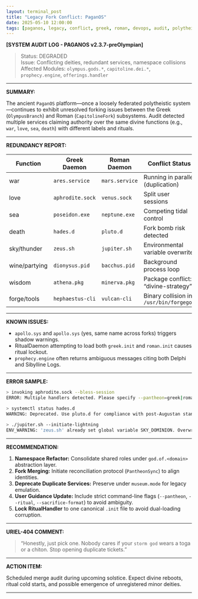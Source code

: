 ```yaml
---
layout: terminal_post
title: "Legacy Fork Conflict: PaganOS"
date: 2025-05-10 12:00:00
tags: [paganos, legacy, conflict, greek, roman, devops, audit, polytheism, namespace]
---
```


**[SYSTEM AUDIT LOG - PAGANOS v2.3.7-preOlympian]**

> Status: DEGRADED  
> Issue: Conflicting deities, redundant services, namespace collisions  
> Affected Modules: `olympus.gods.*`, `capitoline.dei.*`, `prophecy.engine`, `offerings.handler`

---

**SUMMARY:**

The ancient `PaganOS` platform—once a loosely federated polytheistic system—continues to exhibit unresolved forking issues between the Greek (`OlympusBranch`) and Roman (`CapitolineFork`) subsystems. Audit detected multiple services claiming authority over the same divine functions (e.g., `war`, `love`, `sea`, `death`) with different labels and rituals.

---

**REDUNDANCY REPORT:**

| Function       | Greek Daemon      | Roman Daemon     | Conflict Status       |
|----------------|-------------------|------------------|------------------------|
| war            | `ares.service`    | `mars.service`   | Running in parallel (duplication) |
| love           | `aphrodite.sock`  | `venus.sock`     | Split user sessions |
| sea            | `poseidon.exe`    | `neptune.exe`    | Competing tidal control |
| death          | `hades.d`         | `pluto.d`        | Fork bomb risk detected |
| sky/thunder    | `zeus.sh`         | `jupiter.sh`     | Environmental variable overwrite |
| wine/partying  | `dionysus.pid`    | `bacchus.pid`    | Background process loop |
| wisdom         | `athena.pkg`      | `minerva.pkg`    | Package conflict: “divine-strategy” |
| forge/tools    | `hephaestus-cli`  | `vulcan-cli`     | Binary collision in `/usr/bin/forgegod` |

---

**KNOWN ISSUES:**

- `apollo.sys` and `apollo.sys` (yes, same name across forks) triggers shadow warnings.
- RitualDaemon attempting to load both `greek.init` and `roman.init` causes ritual lockout.
- `prophecy.engine` often returns ambiguous messages citing both Delphi and Sibylline Logs.

---

**ERROR SAMPLE:**

```bash
> invoking aphrodite.sock --bless-session
ERROR: Multiple handlers detected. Please specify --pantheon=greek|roman

> systemctl status hades.d
WARNING: Deprecated. Use pluto.d for compliance with post-Augustan standards.

> ./jupiter.sh --initiate-lightning
ENV_WARNING: 'zeus.sh' already set global variable SKY_DOMINION. Overwriting...
```

---

**RECOMMENDATION:**

1. **Namespace Refactor:** Consolidate shared roles under `god.of.<domain>` abstraction layer.
2. **Fork Merging:** Initiate reconciliation protocol (`PantheonSync`) to align identities.
3. **Deprecate Duplicate Services:** Preserve under `museum.mode` for legacy emulation.
4. **User Guidance Update:** Include strict command-line flags (`--pantheon`, `--ritual`, `--sacrifice-format`) to avoid ambiguity.
5. **Lock RitualHandler** to one canonical `.init` file to avoid dual-loading corruption.

---

**URIEL-404 COMMENT:**

> “Honestly, just pick one. Nobody cares if your `storm god` wears a toga or a chiton. Stop opening duplicate tickets.”

---

**ACTION ITEM:**

Scheduled merge audit during upcoming solstice. Expect divine reboots, ritual cold starts, and possible emergence of unregistered minor deities.

---
